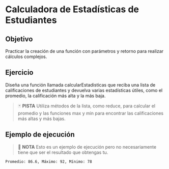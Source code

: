 # Calculadora de Estadísticas de Estudiantes

## Objetivo

 Practicar la creación de una función con parámetros y retorno para realizar cálculos complejos.

## Ejercicio

Diseña una función llamada calcularEstadisticas que reciba una lista de calificaciones de estudiantes y devuelva varias estadísticas útiles, como el promedio, la calificación más alta y la más baja.

> :black_joker: **PISTA**
> Utiliza métodos de la lista, como reduce, para calcular el promedio y las funciones max y min para encontrar las calificaciones más altas y más bajas.

## Ejemplo de ejecución

> :pencil: **NOTA**
> Esto es un ejemplo de ejecución pero no necesariamente tiene que ser el resultado que obtengas tu.

~~~sh
Promedio: 86.6, Máximo: 92, Mínimo: 78
~~~
